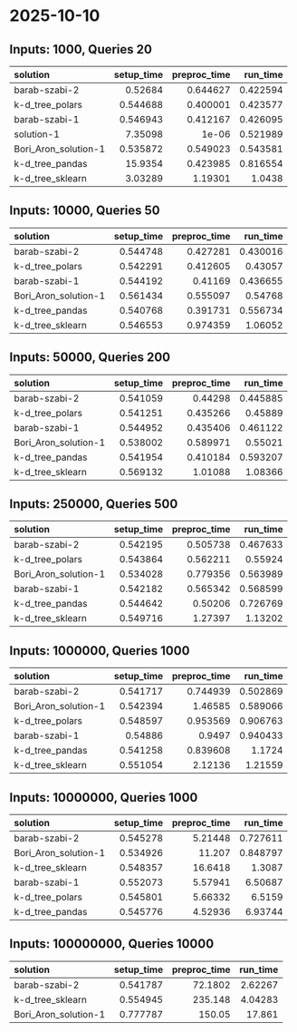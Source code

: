 # 2025-10-10

## Inputs: 1000, Queries 20

| solution             |   setup_time |   preproc_time |   run_time |
|:---------------------|-------------:|---------------:|-----------:|
| barab-szabi-2        |     0.52684  |       0.644627 |   0.422594 |
| k-d_tree_polars      |     0.544688 |       0.400001 |   0.423577 |
| barab-szabi-1        |     0.546943 |       0.412167 |   0.426095 |
| solution-1           |     7.35098  |       1e-06    |   0.521989 |
| Bori_Aron_solution-1 |     0.535872 |       0.549023 |   0.543581 |
| k-d_tree_pandas      |    15.9354   |       0.423985 |   0.816554 |
| k-d_tree_sklearn     |     3.03289  |       1.19301  |   1.0438   |

## Inputs: 10000, Queries 50

| solution             |   setup_time |   preproc_time |   run_time |
|:---------------------|-------------:|---------------:|-----------:|
| barab-szabi-2        |     0.544748 |       0.427281 |   0.430016 |
| k-d_tree_polars      |     0.542291 |       0.412605 |   0.43057  |
| barab-szabi-1        |     0.544192 |       0.41169  |   0.436655 |
| Bori_Aron_solution-1 |     0.561434 |       0.555097 |   0.54768  |
| k-d_tree_pandas      |     0.540768 |       0.391731 |   0.556734 |
| k-d_tree_sklearn     |     0.546553 |       0.974359 |   1.06052  |

## Inputs: 50000, Queries 200

| solution             |   setup_time |   preproc_time |   run_time |
|:---------------------|-------------:|---------------:|-----------:|
| barab-szabi-2        |     0.541059 |       0.44298  |   0.445885 |
| k-d_tree_polars      |     0.541251 |       0.435266 |   0.45889  |
| barab-szabi-1        |     0.544952 |       0.435406 |   0.461122 |
| Bori_Aron_solution-1 |     0.538002 |       0.589971 |   0.55021  |
| k-d_tree_pandas      |     0.541954 |       0.410184 |   0.593207 |
| k-d_tree_sklearn     |     0.569132 |       1.01088  |   1.08366  |

## Inputs: 250000, Queries 500

| solution             |   setup_time |   preproc_time |   run_time |
|:---------------------|-------------:|---------------:|-----------:|
| barab-szabi-2        |     0.542195 |       0.505738 |   0.467633 |
| k-d_tree_polars      |     0.543864 |       0.562211 |   0.55924  |
| Bori_Aron_solution-1 |     0.534028 |       0.779356 |   0.563989 |
| barab-szabi-1        |     0.542182 |       0.565342 |   0.568599 |
| k-d_tree_pandas      |     0.544642 |       0.50206  |   0.726769 |
| k-d_tree_sklearn     |     0.549716 |       1.27397  |   1.13202  |

## Inputs: 1000000, Queries 1000

| solution             |   setup_time |   preproc_time |   run_time |
|:---------------------|-------------:|---------------:|-----------:|
| barab-szabi-2        |     0.541717 |       0.744939 |   0.502869 |
| Bori_Aron_solution-1 |     0.542394 |       1.46585  |   0.589066 |
| k-d_tree_polars      |     0.548597 |       0.953569 |   0.906763 |
| barab-szabi-1        |     0.54886  |       0.9497   |   0.940433 |
| k-d_tree_pandas      |     0.541258 |       0.839608 |   1.1724   |
| k-d_tree_sklearn     |     0.551054 |       2.12136  |   1.21559  |

## Inputs: 10000000, Queries 1000

| solution             |   setup_time |   preproc_time |   run_time |
|:---------------------|-------------:|---------------:|-----------:|
| barab-szabi-2        |     0.545278 |        5.21448 |   0.727611 |
| Bori_Aron_solution-1 |     0.534926 |       11.207   |   0.848797 |
| k-d_tree_sklearn     |     0.548357 |       16.6418  |   1.3087   |
| barab-szabi-1        |     0.552073 |        5.57941 |   6.50687  |
| k-d_tree_polars      |     0.545801 |        5.66332 |   6.5159   |
| k-d_tree_pandas      |     0.545776 |        4.52936 |   6.93744  |

## Inputs: 100000000, Queries 10000

| solution             |   setup_time |   preproc_time |   run_time |
|:---------------------|-------------:|---------------:|-----------:|
| barab-szabi-2        |     0.541787 |        72.1802 |    2.62267 |
| k-d_tree_sklearn     |     0.554945 |       235.148  |    4.04283 |
| Bori_Aron_solution-1 |     0.777787 |       150.05   |   17.861   |